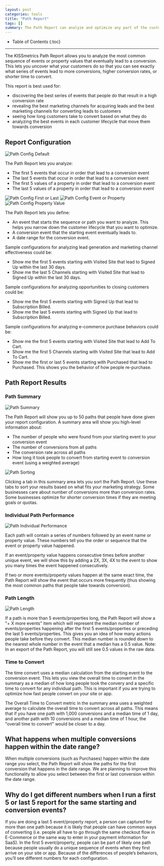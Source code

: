 ```yaml
---
layout: post
categories: tools
title: "Path Report"
tags: []
summary: The Path Report can analyze and optimize any part of the customer journey you want. Simply pick the conversion point you care about and we'll tell you which paths lead up to it.
---
```

* Table of Contents
{:toc}
* * *

The KISSmetrics Path Report allows you to analyze the most common sequence of events or property values that eventually lead to a conversion. This lets you uncover what your customers do so that you can see exactly what series of events lead to more conversions, higher conversion rates, or shorter time to convert.


This report is best used for:

  * discovering the best series of events that people do that result in a high conversion rate
  * revealing the best marketing channels for acquiring leads and the best marketing channels for converting leads to customers
  * seeing how long customers take to convert based on what they do
  * analyzing the best events in each customer lifecycle that move them towards conversion


## Report Configuration

![Path Config Default][path-config1]

The Path Report lets you analyze:

  * The first 5 events that occur in order that lead to a conversion event
  * The last 5 events that occur in order that lead to a conversion event
  * The first 5 values of a property in order that lead to a conversion event
  * The last 5 values of a property in order that lead to a conversion event

![Path Config First or Last][path-config2]
![Path Config Event or Property][path-config3]
![Path Config Property Value][path-config4]


The Path Report lets you define:

  * An event that starts the sequence or path you want to analyze. This helps you narrow down the customer lifecycle that you want to optimize.
  * A conversion event that the starting event eventually leads to.
  * A date range for the conversion event.


Sample configurations for analyzing lead generation and marketing channel effectiveness could be:

  * Show me the first 5 events starting with Visited Site that lead to Signed Up within the last 30 days.
  * Show me the last 5 Channels starting with Visited Site that lead to Signed Up within the last 30 days.


Sample configurations for analyzing opportunities to closing customers could be:

  * Show me the first 5 events starting with Signed Up that lead to Subscription Billed.
  * Show me the last 5 events starting with Signed Up that lead to Subscription Billed.


Sample configurations for analyzing e-commerce purchase behaviors could be:

  * Show me the first 5 events starting with Visited Site that lead to Add To Cart.
  * Show me the first 5 Channels starting with Visited Site that lead to Add To Cart.
  * Show me the first or last 5 events starting with Purchased that lead to Purchased. This shows you the behavior of how people re-purchase.


## Path Report Results

### Path Summary

![Path Summary][path-summary]

The Path Report will show you up to 50 paths that people have done given your report configuration. A summary area will show you high-level information about:


  * The number of people who were found from your starting event to your conversion event
  * The number of conversions from all paths
  * The conversion rate across all paths
  * How long it took people to convert from starting event to conversion event (using a weighted average)

![Path Sorting][path-sort]

Clicking a tab in this summary area lets you sort the Path Report. Use these tabs to sort your results based on what fits your marketing strategy. Some businesses care about number of conversions more than conversion rates. Some businesses optimize for shorter conversion times if they are meeting goals or quotas.

### Individual Path Performance

![Path Individual Performance][path-individual]

Each path will contain a series of numbers followed by an event name or property value. These numbers tell you the order or sequence that the event or property value happened.

If an event/property value happens consecutive times before another unique event, we will show this by adding a 2X, 3X, 4X to the event to show you many times the event happened consecutively.

If two or more events/property values happen at the same exact time, the Path Report will show the event that occurs more frequently (thus showing the most common paths that people take towards conversion).

### Path Length

![Path Length][path-length]

If a path is more than 5 events/properties long, the Path Report will show a  "+ X more events”  item which will represent the median number of events/properties happening after the first 5 events/properties or preceding the last 5 events/properties. This gives you an idea of how many actions people take before they convert. This median number is rounded down to the nearest whole number in the event that a median has a 0.5 value. Note: In an export of the Path Report, you will still see 0.5 values in the raw data.

### Time to Convert

The time convert uses a median calculation from the starting event to the conversion event. This lets you view the overall time to convert in the summary as a median of how long people took the convery and a specific time to convert for any individual path. This is important if you are trying to optimize how fast people convert on your site or app.

The Overall Time to Convert metric in the summary area uses a weighted average to calculate the overall time to convert across all paths. This means that if you have one path with 1,000 conversions and a median time of 1 day, and another path with 10 conversions and a median time of 1 hour, the "overall time to convert" would be closer to a day.

## What happens when multiple conversions happen within the date range?

When multiple conversions (such as Purchases) happen within the date range you select, the Path Report will show the paths for the first conversion that happens in the date range. We are planning to improve this functionality to allow you select between the first or last conversion within the date range.


## Why do I get different numbers when I run a first 5 or last 5 report for the same starting and conversion events?

If you are doing a last 5 event/property report, a person can captured for more than one path because it is likely that people can have common ways of converting (i.e. people all have to go through the same checkout flow in E-Commerce or the same way to enter in your payment information for SaaS). In the first 5 event/property, people can be part of likely one path because people usually do a unique sequence of events when they first arrive on your site or app. Because of the differences of people’s behaviors, you’ll see different numbers for each configuration.

[path-summary]: https://kissmetrics-support-files.s3.amazonaws.com/assets/tools/path-report/PathReportSummary.png
[path-config1]: https://kissmetrics-support-files.s3.amazonaws.com/assets/tools/path-report/PathReportConfiguration1.png
[path-config2]: https://kissmetrics-support-files.s3.amazonaws.com/assets/tools/path-report/PathReportConfiguration2.png
[path-config3]: https://kissmetrics-support-files.s3.amazonaws.com/assets/tools/path-report/PathReportConfiguration3.png
[path-config4]: https://kissmetrics-support-files.s3.amazonaws.com/assets/tools/path-report/PathReportConfiguration4.png
[path-individual]: https://kissmetrics-support-files.s3.amazonaws.com/assets/tools/path-report/PathReportIndividualPath.png
[path-length]: https://kissmetrics-support-files.s3.amazonaws.com/assets/tools/path-report/PathReportPlusMore.png
[path-sort]: https://kissmetrics-support-files.s3.amazonaws.com/assets/tools/path-report/PathReportSortTabs.png